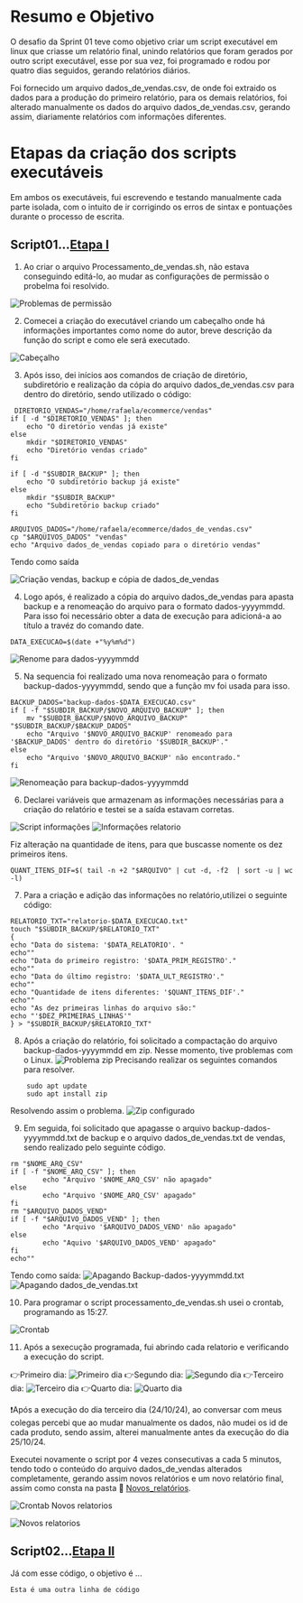 # Resumo e Objetivo
O desafio da Sprint 01 teve como objetivo criar um script executável em linux que criasse um relatório final, unindo relatórios que foram gerados por outro script executável, esse por sua vez, foi programado e rodou por quatro dias seguidos, gerando relatórios diários.

Foi fornecido um arquivo dados_de_vendas.csv, de onde foi extraido os dados para a produção do primeiro relatório, para os demais relatórios, foi alterado manualmente os dados do arquivo dados_de_vendas.csv, gerando assim, diariamente relatórios com informações diferentes.

# Etapas da criação dos scripts executáveis
Em ambos os executáveis, fui escrevendo e testando manualmente cada parte isolada, com o intuito de ir corrigindo os erros de sintax e pontuações durante o processo de escrita.

## Script01...[Etapa I](etapa-1)

1. Ao criar o arquivo Processamento_de_vendas.sh, não estava conseguindo editá-lo, ao mudar as configurações de permissão o probelma foi resolvido. 

![Problemas de permissão](../Evidencias/Erro_permissao.jpg)

2. Comecei a criação do executável criando um cabeçalho onde há informações importantes como nome do autor, breve descrição da função do script e como ele será executado.

![Cabeçalho](../Evidencias/Cabecalho.jpg)

3. Após isso, dei inícios aos comandos de criação de diretório, subdiretório e realização da cópia do arquivo dados_de_vendas.csv para dentro do diretório, sendo utilizado o código:
```linux
 DIRETORIO_VENDAS="/home/rafaela/ecommerce/vendas"
if [ -d "$DIRETORIO_VENDAS" ]; then
    echo "O diretório vendas já existe"
else
    mkdir "$DIRETORIO_VENDAS"
    echo "Diretório vendas criado"
fi

if [ -d "$SUBDIR_BACKUP" ]; then
    echo "O subdiretório backup já existe"
else
    mkdir "$SUBDIR_BACKUP"
    echo "Subdiretório backup criado"
fi

ARQUIVOS_DADOS="/home/rafaela/ecommerce/dados_de_vendas.csv"
cp "$ARQUIVOS_DADOS" "vendas"
echo "Arquivo dados_de_vendas copiado para o diretório vendas"
```

Tendo como saída

![Criação vendas, backup e cópia de dados_de_vendas](../Evidencias/Criacao_dir_subdir_copia_dados.jpg)

4. Logo após, é realizado a cópia do arquivo dados_de_vendas para apasta backup e a renomeação do arquivo para o formato dados-yyyymmdd. Para isso foi necessário obter a data de execução para adicioná-a ao título a travéz do comando date.

```linux
DATA_EXECUCAO=$(date +"%y%m%d")
```
    
![Renome para dados-yyyymmdd](../Evidencias/Copia_para_backup.jpg)

5. Na sequencia foi realizado uma nova renomeação para o formato backup-dados-yyyymmdd, sendo que a função mv foi usada para isso.
```linux
BACKUP_DADOS="backup-dados-$DATA_EXECUCAO.csv"
if [ -f "$SUBDIR_BACKUP/$NOVO_ARQUIVO_BACKUP" ]; then
    mv "$SUBDIR_BACKUP/$NOVO_ARQUIVO_BACKUP" "$SUBDIR_BACKUP/$BACKUP_DADOS"
    echo "Arquivo '$NOVO_ARQUIVO_BACKUP' renomeado para '$BACKUP_DADOS' dentro do diretório '$SUBDIR_BACKUP'."
else
    echo "Arquivo '$NOVO_ARQUIVO_BACKUP' não encontrado."
fi 
```
![Renomeação para backup-dados-yyyymmdd](../Evidencias/Renomeando_backup-dados-yyyymmdd.jpg)
    
6. Declarei variáveis que armazenam as informações necessárias para a criação do relatório e testei se a saída estavam corretas.

![Script informações](../Evidencias/Script_informacao.jpg)
![Informações relatorio](../Evidencias/Informacoes_do_relatorio.jpg)


Fiz alteração na quantidade de itens, para que buscasse nomente os dez primeiros itens.
```
QUANT_ITENS_DIF=$( tail -n +2 "$ARQUIVO" | cut -d, -f2  | sort -u | wc -l)
```

7. Para a criação e adição das informações no relatório,utilizei o seguinte código:
``` 
RELATORIO_TXT="relatorio-$DATA_EXECUCAO.txt"
touch "$SUBDIR_BACKUP/$RELATORIO_TXT"
{
echo "Data do sistema: '$DATA_RELATORIO'. "
echo""
echo "Data do primeiro registro: '$DATA_PRIM_REGISTRO'."
echo""
echo "Data do último registro: '$DATA_ULT_REGISTRO'."
echo""
echo "Quantidade de itens diferentes: '$QUANT_ITENS_DIF'."
echo""
echo "As dez primeiras linhas do arquivo são:"
echo "'$DEZ_PRIMEIRAS_LINHAS'"
} > "$SUBDIR_BACKUP/$RELATORIO_TXT"
```
8. Após a criação do relatório, foi solicitado a compactação do arquivo backup-dados-yyyymmdd em zip. Nesse momento, tive problemas com o Linux.
![Problema zip](../Evidencias/Erro_zip.jpg)
 Precisando realizar os seguintes comandos para resolver.
```
    sudo apt update
    sudo apt install zip
```
Resolvendo assim o problema.
![Zip configurado](../Evidencias/Zipando_arquivo.jpg)

9. Em seguida, foi solicitado que apagasse o arquivo backup-dados-yyyymmdd.txt de backup e o arquivo dados_de_vendas.txt de vendas, sendo realizado pelo seguinte código.
```
rm "$NOME_ARQ_CSV"
if [ -f "$NOME_ARQ_CSV" ]; then
        echo "Arquivo '$NOME_ARQ_CSV' não apagado"
else
        echo "Arquivo '$NOME_ARQ_CSV' apagado"
fi
rm "$ARQUIVO_DADOS_VEND"
if [ -f "$ARQUIVO_DADOS_VEND" ]; then
        echo "Arquivo '$ARQUIVO_DADOS_VEND' não apagado"
else
        echo "Aquivo '$ARQUIVO_DADOS_VEND' apagado"
fi
echo""
```
Tendo como saída:
![Apagando Backup-dados-yyyymmdd.txt](../Evidencias/Apagando_backup-dados-yyyymmdd.jpg)
![Apagando dados_de_vendas.txt](../Evidencias/Apagando_dados_de_vendas.jpg)

10. Para programar o script processamento_de_vendas.sh usei o crontab, programando as 15:27.

![Crontab](../Evidencias/Agendamento_execucao.jpg)

11. Após a sexecução programada, fui abrindo cada relatorio e verificando a execução do script.

👉Primeiro dia:
![Primeiro dia](../Evidencias/Primeiro_dia_execucao.jpg)
👉Segundo dia:
![Segundo dia](../Evidencias/Segundo_dia_execucao.jpg)
👉Terceiro dia:
![Terceiro dia](../Evidencias/Terceiro_dia_execucao.jpg)
👉Quarto dia:
![Quarto dia](../Evidencias/Quarto_dia_execucao.jpg)

❗Após a execução do dia terceiro dia  (24/10/24), ao conversar com meus colegas percebi que ao mudar manualmente os dados, não mudei os id de cada produto, sendo assim, alterei manualmente antes da execução do dia 25/10/24.

Executei novamente o script por 4 vezes  consecutivas a cada 5 minutos, tendo todo o conteúdo do arquivo dados_de_vendas alterados completamente, gerando assim novos relatórios e um novo relatório final, assim como consta na pasta
📂 [Novos_relatórios](/Sprint%201/Evidencias/Novos_relatorios).

![Crontab Novos relatorios](../Evidencias/Novos_relatorios/Crontab_novos.jpg)

![Novos relatorios](../Evidencias/Novos_relatorios/Execucao_novos.jpg)


## Script02...[Etapa II](etapa-2)



Já com esse código, o objetivo é ...

```
Esta é uma outra linha de código
```
    



